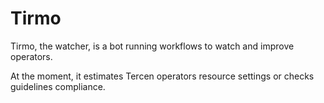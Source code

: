 # Tirmo

Tirmo, the watcher, is a bot running workflows to watch and improve operators.

At the moment, it estimates Tercen operators resource settings or checks guidelines compliance.
